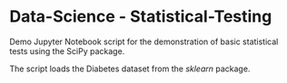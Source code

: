 # Data-Science - Statistical-Testing

Demo Jupyter Notebook script for the demonstration of basic statistical tests using the SciPy package.

The script loads the Diabetes dataset from the *sklearn* package.
